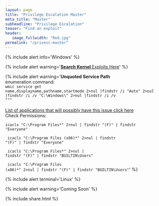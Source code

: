 ```yaml
---
layout: page
title: "Privilege Escalation Master"
meta_title: "Master"
subheadline: "Privilege Escalation"
teaser: "Find an exploit"
header:
   image_fullwidth: "Red.jpg"
permalink: "/privesc-master"
---
```


{% include alert info='Windows' %}	

{% include alert warning='<a href="https://hacking-resources.com/privesc-master/windows-kernel"><strong>Search Kernel </strong>Exploits Here</a>' %}

{% include alert warning='<strong>Unquoted Service Path</strong><br>enumeration command:<br>
<code>wmic service get name,displayname,pathname,startmode 2>nul |findstr /i "Auto" 2>nul |findstr /i /v "C:\Windows\\" 2>nul |findstr /i /v """</code><br><br><a href="https://hacking-resources.com/privesc-master/windows-unquoted">List of applications that will possibly have this issue click here </a><br>Check Permissions:

<code>icacls "C:\Program Files\*" 2>nul | findstr "(F)" | findstr "Everyone"<br><br>
icacls "C:\Program Files (x86)\*" 2>nul | findstr "(F)" | findstr "Everyone"<br><br>
icacls "C:\Program Files\*" 2>nul | findstr "(F)" | findstr "BUILTIN\Users"<br><br>
icacls "C:\Program Files (x86)\*" 2>nul | findstr "(F)" | findstr "BUILTIN\Users"</code>' %}

{% include alert terminal='Linux' %}

{% include alert warning='Coming Soon' %}





	
{% include share.html %}	
	
	
